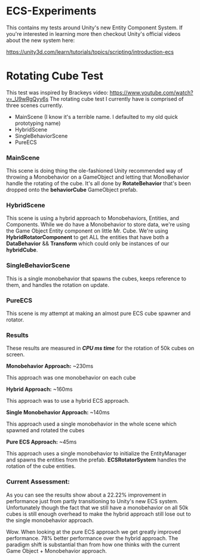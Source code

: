 # ECS-Experiments

This contains my tests around Unity's new Entity Component System. If you're interested in learning more then checkout Unity's official videos about the new system here: 

https://unity3d.com/learn/tutorials/topics/scripting/introduction-ecs

# Rotating Cube Test
This test was inspired by Brackeys video: https://www.youtube.com/watch?v=_U9wRgQyy6s
The rotating cube test I currently have is comprised of three scenes currently.
- MainScene (I know it's a terrible name. I defaulted to my old quick prototyping name)
- HybridScene
- SingleBehaviorScene
- PureECS

### MainScene 
This scene is doing thing the ole-fashioned Unity recommended way of throwing a Monobehavior on a GameObject and letting that MonoBehavior handle the rotating of the cube. It's all done by **RotateBehavior** that's been dropped onto the **behaviorCube** GameObject prefab. 

### HybridScene
This scene is using a hybrid approach to Monobehaviors, Entities, and Components. While we do have a Monobehavior to store data, we're using the Game Object Entity component on little Mr. Cube. We're using **HybridRotatorComponent** to get ALL the entities that have both a **DataBehavior** && **Transform** which could only be instances of our **hybridCube**.

### SingleBehaviorScene
This is a single monobehavior that spawns the cubes, keeps reference to them, and handles the rotation on update.

### PureECS
This scene is my attempt at making an almost pure ECS cube spawner and rotator. 

### Results
These results are measured in ***CPU ms time*** for the rotation of 50k cubes on screen. 

**Monobehavior Approach:** ~230ms

This approach was one monobehavior on each cube

**Hybrid Approach:** ~160ms

This approach was to use a hybrid ECS approach.

**Single Monobehavior Approach:** ~140ms

This approach used a single monobehavior in the whole scene which spawned and rotated the cubes

**Pure ECS Approach:** ~45ms

This approach uses a single monobehavior to initialize the EntityManager and spawns the entities from the prefab. **ECSRotatorSystem** handles the rotation of the cube entities. 

### Current Assessment: 
As you can see the results show about a 22.22% improvement in performance just from partly transitioning to Unity's new ECS system. Unfortunately though the fact that we still have a monobehavior on all 50k cubes is still enough overhead to make the hybrid approach still lose out to the single monobehavior approach. 

Wow. When looking at the pure ECS approach we get greatly improved performance. 78% better performance over the hybrid approach. The paradigm shift is substantial than from how one thinks with the current Game Object + Monobehavior approach. 
